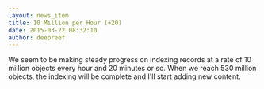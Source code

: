 ```yaml
---
layout: news_item
title: 10 Million per Hour (+20)
date: 2015-03-22 08:32:10
author: deepreef
---
```


We seem to be making steady progress on indexing records at a rate of 10 million objects every hour and 20 minutes or so. When we reach 530 million objects, the indexing will be complete and I'll start adding new content.
